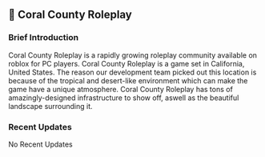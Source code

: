 ## 🌴 Coral County Roleplay
### Brief Introduction

Coral County Roleplay is a rapidly growing roleplay community available on roblox for PC players. Coral County Roleplay is a game set in California, United States. The reason our development team picked out this location is because of the tropical and desert-like environment which can make the game have a unique atmosphere.
Coral County Roleplay has tons of amazingly-designed infrastructure to show off, aswell as the beautiful landscape surrounding it.

### Recent Updates

No Recent Updates